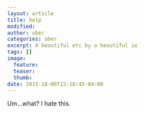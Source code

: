 ```yaml
---
layout: article
title: help
modified:
author: uber
categories: uber
excerpt: A beautiful etc by a beautiful ie
tags: []
image:
  feature:
  teaser:
  thumb:
date: 2015-10-06T22:18:45-04:00
---
```


Um...what?  I hate this.
